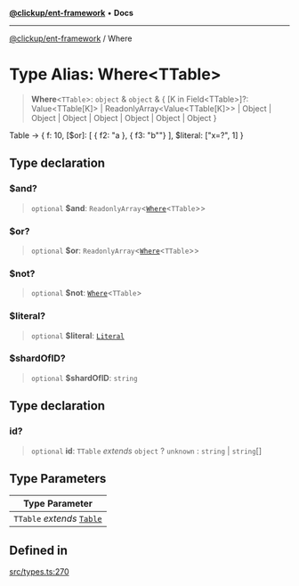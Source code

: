 [**@clickup/ent-framework**](../README.md) • **Docs**

***

[@clickup/ent-framework](../globals.md) / Where

# Type Alias: Where\<TTable\>

> **Where**\<`TTable`\>: `object` & `object` & \{ \[K in Field\<TTable\>\]?: Value\<TTable\[K\]\> \| ReadonlyArray\<Value\<TTable\[K\]\>\> \| Object \| Object \| Object \| Object \| Object \| Object \| Object \}

Table -> { f: 10, [$or]: [ { f2: "a }, { f3: "b""} ], $literal: ["x=?", 1] }

## Type declaration

### $and?

> `optional` **$and**: `ReadonlyArray`\<[`Where`](Where.md)\<`TTable`\>\>

### $or?

> `optional` **$or**: `ReadonlyArray`\<[`Where`](Where.md)\<`TTable`\>\>

### $not?

> `optional` **$not**: [`Where`](Where.md)\<`TTable`\>

### $literal?

> `optional` **$literal**: [`Literal`](Literal.md)

### $shardOfID?

> `optional` **$shardOfID**: `string`

## Type declaration

### id?

> `optional` **id**: `TTable` *extends* `object` ? `unknown` : `string` \| `string`[]

## Type Parameters

| Type Parameter |
| ------ |
| `TTable` *extends* [`Table`](Table.md) |

## Defined in

[src/types.ts:270](https://github.com/clickup/ent-framework/blob/master/src/types.ts#L270)
